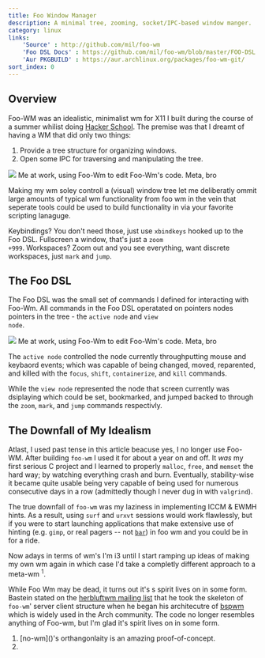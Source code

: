 ```yaml
---
title: Foo Window Manager
description: A minimal tree, zooming, socket/IPC-based window manger.
category: linux
links:
    'Source' : http://github.com/mil/foo-wm
    'Foo DSL Docs' : https://github.com/mil/foo-wm/blob/master/FOO-DSL.md
    'Aur PKGBUILD' : https://aur.archlinux.org/packages/foo-wm-git/
sort_index: 0
---
```

## Overview
Foo-WM was an idealistic, minimalist wm for X11 I built during the course of a summer whilist doing [Hacker School]().  The premise was that I dreamt of having a WM that did only two things:

1. Provide a tree structure for organizing windows.
2. Open some IPC for traversing and manipulating the tree.

<div class='captioned-image'>
<img src="/interfaces/Foo-Wm/kind-of-busy.png">
<span class='caption'>Me at work, using Foo-Wm to edit Foo-Wm's code. Meta, bro</span>
</div>

Making my wm soley controll a (visual) window tree let me deliberatly ommit large amounts of typical wm functionality from foo wm in the vein that seperate tools could be used to build functionality in via your favorite scripting lanaguge.

Keybindings? You don't need those, just use <code>xbindkeys</code> hooked up to the Foo DSL. Fullscreen a window, that's just a <code>zoom +999</code>. Workspaces? Zoom out and you see everything, want discrete workspaces, just <code>mark</code> and <code>jump</code>.

## The Foo DSL
The Foo DSL was the small set of commands I defined for interacting with Foo-Wm. All commands in the Foo DSL operatated on pointers nodes pointers in the tree - the <code>active node</code> and <code>view node</code>.

<div class='captioned-image'>
<img src="/interfaces/Foo-Wm/kind-of-busy.png">
<span class='caption'>Me at work, using Foo-Wm to edit Foo-Wm's code. Meta, bro</span>
</div>

The <code>active node</code> controlled the node currently throughputting mouse and keybaord events; which was capable of being changed, moved, reparented, and killed with the <code>focus</code>, <code>shift</code>, <code>containerize</code>, and <code>kill</code> commands.  

While the <code>view node</code> represented the node that screen currently was dsiplaying which could be set, bookmarked, and jumped backed to through the <code>zoom</code>, <code>mark</code>, and <code>jump</code> commands respectivly.


## The Downfall of My Idealism
Atlast, I used past tense in this article beacuse yes, I no longer use Foo-WM. After building `foo-wm` I used it for about a year on and off. It _was_ my first serious C project and I learned to properly `malloc`, `free`, and `memset` the hard way; by watching everything crash and burn. Eventually, stability-wise it became quite usable being very capable of being used for numerous consecutive days in a row (admittedly though I never dug in with `valgrind`).

The true downfall of `foo-wm` was my laziness in implementing ICCM & EWMH hints. As a result, using `surf` and `urxvt` sessions would work flawlessly, but if you were to start launching applications that make extensive use of hinting (e.g. `gimp`, or real pagers -- not [`bar`]()) in foo wm and you could be in for a ride.

Now adays in terms of wm's I'm i3 until I start ramping up ideas of making my own wm again in which case I'd take a completly different approach to a meta-wm <sup>1</sup>.

While Foo Wm may be dead, it turns out it's s spirit lives on in some form. Bastein stated on the [herbluftwm mailing list]() that he took the skeleton of `foo-wm`' server client structure when he began his architecutre of [bspwm]() which is widely used in the Arch community. The code no longer resembles anything of Foo-wm, but I'm glad it's spirit lives on in some form.

<ol class='footnotes'>
<li>[no-wm]()'s orthangonlaity is an amazing proof-of-concept.</li>
<li></li>
</ol>
